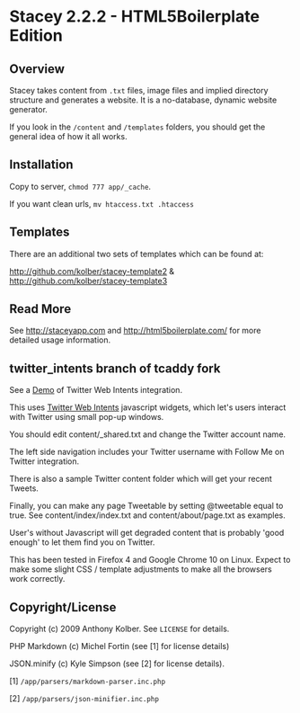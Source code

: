 # Stacey 2.2.2 - HTML5Boilerplate Edition

## Overview
Stacey takes content from `.txt` files, image files and implied directory structure and generates a website.
It is a no-database, dynamic website generator.

If you look in the `/content` and `/templates` folders, you should get the general idea of how it all works.

## Installation

Copy to server, `chmod 777 app/_cache`.

If you want clean urls, `mv htaccess.txt .htaccess`

## Templates

There are an additional two sets of templates which can be found at:

<http://github.com/kolber/stacey-template2> &
<http://github.com/kolber/stacey-template3>

## Read More

See <http://staceyapp.com> and <http://html5boilerplate.com/> for more detailed usage information.

## twitter_intents branch of tcaddy fork

See a <a href="http://www.teddycaddy.com/stacey/twitter_intents/?/about/" target="_blank">Demo</a> of Twitter Web Intents integration.

This uses <a href="http://dev.twitter.com/pages/intents" target="_blank">Twitter Web Intents</a> javascript widgets, which let's users interact with Twitter using small pop-up windows.

You should edit content/_shared.txt and change the Twitter account name.

The left side navigation includes your Twitter username with Follow Me on Twitter integration.

There is also a sample Twitter content folder which will get your recent Tweets.

Finally, you can make any page Tweetable by setting @tweetable equal to true.  See content/index/index.txt and content/about/page.txt as examples.

User's without Javascript will get degraded content that is probably 'good enough' to let them find you on Twitter.

This has been tested in Firefox 4 and Google Chrome 10 on Linux.  Expect to make some slight CSS / template adjustments to make all the browsers work correctly.

## Copyright/License

Copyright (c) 2009 Anthony Kolber. See `LICENSE` for details.

PHP Markdown (c) Michel Fortin (see [1] for license details)

JSON.minify  (c) Kyle Simpson (see [2] for license details).


[1] `/app/parsers/markdown-parser.inc.php`

[2] `/app/parsers/json-minifier.inc.php`
